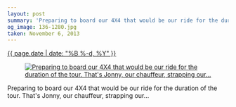 ```yaml
---
layout: post
summary: 'Preparing to board our 4X4 that would be our ride for the duration of the tour. That&#x27;s Jonny, our chauffeur, strapping our...'
og_image: 136-1280.jpg
taken: November 6, 2013
---
```


<div class="post">
 <time>
  <a href="/136">
   {{ page.date | date: "%B %-d, %Y" }}
  </a>
 </time>
 <a href="/136">
  <figure data-taken="11/6/2013">
   <img alt="Preparing to board our 4X4 that would be our ride for the duration of the tour. That's Jonny, our chauffeur, strapping our..." sizes="(min-width: 700px) 50vw, calc(100vw - 2rem)" src="{{ site.assets_url }}/136-640.jpg" srcset="{{ site.assets_url }}/136-1280.jpg 1280w, {{ site.assets_url }}/136-960.jpg 960w, {{ site.assets_url }}/136-640.jpg 640w, {{ site.assets_url }}/136-320.jpg 320w"/>
  </figure>
 </a>
 <span>
  Preparing to board our 4X4 that would be our ride for the duration of the tour. That's Jonny, our chauffeur, strapping our...
 </span>
</div>
